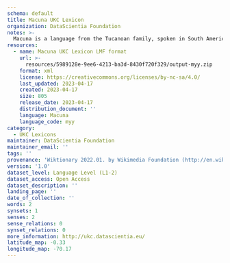 ```yaml
---
schema: default
title: Macuna UKC Lexicon
organization: DataScientia Foundation
notes: >-
  Macuna is a language from the Tucanoan family, spoken in South America. The UKC Lexicon of Macuna is represented as a lexico-semantic network. It consists of words, word senses, synsets, as well as sense-level and synset-level relationships.
resources:
  - name: Macuna UKC Lexicon LMF format
    url: >-
      resources/5989128e-9ee6-4213-ba3d-8430f720f329/output-myy.zip
    format: xml
    license: https://creativecommons.org/licenses/by-nc-sa/4.0/
    last_updated: 2023-04-17
    created: 2023-04-17
    size: 805
    release_date: 2023-04-17
    distribution_document: ''
    language: Macuna
    language_code: myy
category:
  - UKC Lexicons
maintainer: DataScientia Foundation
maintainer_email: ''
tags: ''
provenance: 'Wiktionary 2022.01. by Wikimedia Foundation (http://en.wiktionary.org); Princeton WordNet 2.1 by Princeton University (https://wordnet.princeton.edu)'
version: '1.0'
dataset_level: Language Level (L1-2)
dataset_access: Open Access
dataset_description: ''
landing_page: ''
date_of_collection: ''
words: 2
synsets: 1
senses: 2
sense_relations: 0
synset_relations: 0
more_information: http://ukc.datascientia.eu/
latitude_map: -0.33
longitude_map: -70.17
---
```

